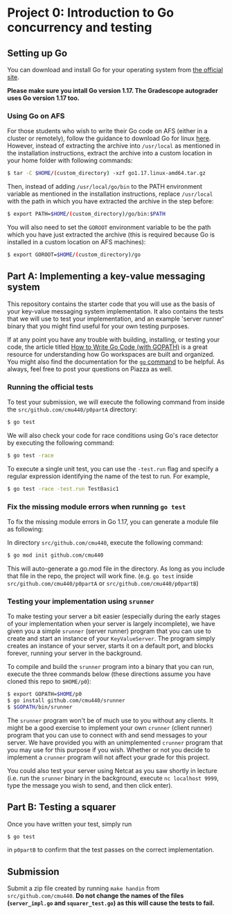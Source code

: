 Project 0: Introduction to Go concurrency and testing
==

## Setting up Go

You can download and install Go for your operating system from [the official site](https://golang.org/doc/install).

**Please make sure you intall Go version 1.17. The Gradescope autograder uses Go version 1.17 too.**

### Using Go on AFS

For those students who wish to write their Go code on AFS (either in a cluster or remotely), follow
the guidance to download Go for linux [here](https://golang.org/doc/install). However, instead of 
extracting the archive into `/usr/local` as mentioned in the installation instructions, extract the 
archive into a custom location in your home folder with following commands:

```bash
$ tar -C $HOME/(custom_directory) -xzf go1.17.linux-amd64.tar.gz
```

Then, instead of adding `/usr/local/go/bin` to the PATH environment variable as mentioned in the
installation instructions, replace `/usr/local` with the path in which you have extracted the archive 
in the step before:

```bash
$ export PATH=$HOME/(custom_directory)/go/bin:$PATH
```

You will also need to set the `GOROOT` environment variable to be the path which you have just extracted
the archive (this is required because Go is installed in a custom location on AFS machines):

```bash
$ export GOROOT=$HOME/(custom_directory)/go
```

## Part A: Implementing a key-value messaging system

This repository contains the starter code that you will use as the basis of your key-value messaging system
implementation. It also contains the tests that we will use to test your implementation,
and an example 'server runner' binary that you might find useful for your own testing purposes.

If at any point you have any trouble with building, installing, or testing your code, the article
titled [How to Write Go Code (with GOPATH)](https://golang.org/doc/gopath_code.html) is a great resource for understanding
how Go workspaces are built and organized. You might also find the documentation for the
[`go` command](http://golang.org/cmd/go/) to be helpful. As always, feel free to post your questions
on Piazza as well.

### Running the official tests

To test your submission, we will execute the following command from inside the
`src/github.com/cmu440/p0partA` directory:

```sh
$ go test
```

We will also check your code for race conditions using Go's race detector by executing
the following command:

```sh
$ go test -race
```

To execute a single unit test, you can use the `-test.run` flag and specify a regular expression
identifying the name of the test to run. For example,

```sh
$ go test -race -test.run TestBasic1
```

### Fix the missing module errors when running `go test`

To fix the missing module errors in Go 1.17, you can generate a module file as following:

In directory `src/github.com/cmu440`, execute the following command:

```sh
$ go mod init github.com/cmu440
```

This will auto-generate a go.mod file in the directory. As long as you include that file in the repo, the project will work fine. (e.g. `go test` inside `src/github.com/cmu440/p0partA` or `src/github.com/cmu440/p0partB`)

### Testing your implementation using `srunner`

To make testing your server a bit easier (especially during the early stages of your implementation
when your server is largely incomplete), we have given you a simple `srunner` (server runner)
program that you can use to create and start an instance of your `KeyValueServer`. The program
simply creates an instance of your server, starts it on a default port, and blocks forever,
running your server in the background.

To compile and build the `srunner` program into a binary that you can run, execute the three
commands below (these directions assume you have cloned this repo to `$HOME/p0`):

```bash
$ export GOPATH=$HOME/p0
$ go install github.com/cmu440/srunner
$ $GOPATH/bin/srunner
```

The `srunner` program won't be of much use to you without any clients. It might be a good exercise
to implement your own `crunner` (client runner) program that you can use to connect with and send
messages to your server. We have provided you with an unimplemented `crunner` program that you may
use for this purpose if you wish. Whether or not you decide to implement a `crunner` program will not
affect your grade for this project.

You could also test your server using Netcat as you saw shortly in lecture (i.e. run the `srunner`
binary in the background, execute `nc localhost 9999`, type the message you wish to send, and then
click enter).

## Part B: Testing a squarer

Once you have written your test, simply run

```sh
$ go test
```

in `p0partB` to confirm that the test passes on the correct implementation.

## Submission

Submit a zip file created by running `make handin` from `src/github.com/cmu440`. **Do not change the names of the files (`server_impl.go` and `squarer_test.go`) as this will cause the tests to fail.**
